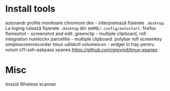 # Install tools

autorandr profile monitoare
chromium
dex - interpretează fișierele `.desktop`. La loging rulează fișierele `.desktop` din `$HOME/.config/autostart`.
firefox
flameshot - screenshot and edit.
greenclip - multiple clipboard, rofi integration
numlockx
parcellite - multiple clipboard.
polybar
rofi
screenkey
simplescreenrecorder
tmux
udiskctl
volumeicon - widget în tray pentru volum
x11-ssh-askpass
xpanes https://github.com/greymd/tmux-xpanes


# Misc

linssid 
    Wireless scanner
